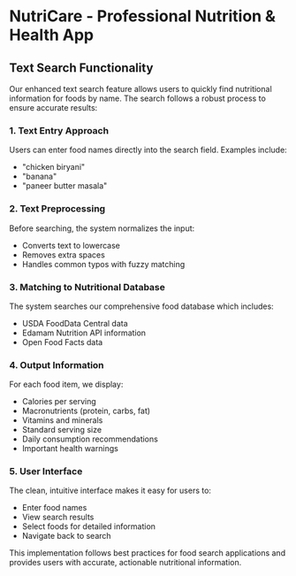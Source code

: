 # NutriCare - Professional Nutrition & Health App

## Text Search Functionality

Our enhanced text search feature allows users to quickly find nutritional information for foods by name. The search follows a robust process to ensure accurate results:

### 1. Text Entry Approach

Users can enter food names directly into the search field. Examples include:
- "chicken biryani"
- "banana"
- "paneer butter masala"

### 2. Text Preprocessing

Before searching, the system normalizes the input:
- Converts text to lowercase
- Removes extra spaces
- Handles common typos with fuzzy matching

### 3. Matching to Nutritional Database

The system searches our comprehensive food database which includes:
- USDA FoodData Central data
- Edamam Nutrition API information
- Open Food Facts data

### 4. Output Information

For each food item, we display:
- Calories per serving
- Macronutrients (protein, carbs, fat)
- Vitamins and minerals
- Standard serving size
- Daily consumption recommendations
- Important health warnings

### 5. User Interface

The clean, intuitive interface makes it easy for users to:
- Enter food names
- View search results
- Select foods for detailed information
- Navigate back to search

This implementation follows best practices for food search applications and provides users with accurate, actionable nutritional information.
